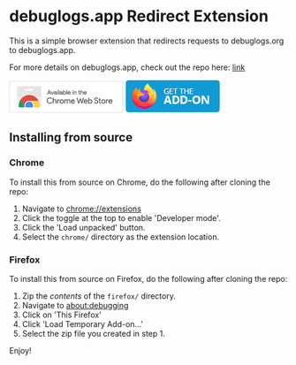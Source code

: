 # debuglogs.app Redirect Extension

This is a simple browser extension that redirects requests to debuglogs.org to debuglogs.app.

For more details on debuglogs.app, check out the repo here: [link](https://github.com/greysonp/debuglogs.app)

[![Chrome Extension](gh-assets/chrome-extension-icon.png)](https://chrome.google.com/webstore/detail/always-debuglogsapp/oniffipheighcgplcfcmhkaipgcbbokf)
[![Firefox Add-on](gh-assets/firefox-add-on-icon.png)](https://addons.mozilla.org/en-US/firefox/addon/always-debuglogs-app/)  

## Installing from source

### Chrome
To install this from source on Chrome, do the following after cloning the repo:

1. Navigate to [chrome://extensions](chrome://extensions)
1. Click the toggle at the top to enable 'Developer mode'.
1. Click the 'Load unpacked' button.
1. Select the `chrome/` directory as the extension location.

### Firefox
To install this from source on Firefox, do the following after cloning the repo:

1. Zip the _contents_ of the `firefox/` directory.
1. Navigate to [about:debugging](about:debugging)
1. Click on 'This Firefox'
1. Click 'Load Temporary Add-on...' 
1. Select the zip file you created in step 1.

Enjoy!
